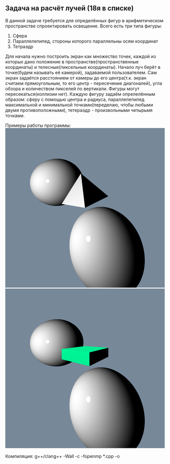 ## Задача на расчёт лучей (18я в списке)

В данной задаче требуется для определённых фигур в арифметическом пространстве спроектировать освещение. Всего есть три типа фигуры:
1. Сфера
2. Параллелепипед, стороны которого параллельны осям координат
3. Тетраэдр

  Для начала нужно построить экран как множество точек, каждой из которых дано положение в пространстве(пространственные координаты) и телесные(пиксельные координаты).
Начало луч берёт в точке(будем называть её камерой), задаваемой пользователем. Сам экран задаётся расстоянием от камеры до его центра(т.к. экран считаем прямоугольным, то его центр - пересечение диагоналей),
угла обзора и количеством пикселей по вертикали.
  Фигуры могут пересекаться(коллизии нет). Каждую фигуру задаём опрелелённым образом: сферу с помощью центра и радиуса, параллелепипед максимальной и минимальной точками(переделаю, чтобы любыми
двумя противоположными), тетераэдр - произвольными четырьмя точками.

Примеры работы программы:
![Ex1](./pictures/Image1.bmp)
![Ex2](./pictures/Image2.bmp)

Компиляция: g++/clang++ -Wall -c -fopenmp *.cpp -o 
